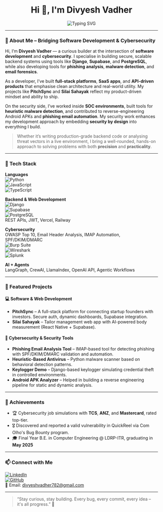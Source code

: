<h1 align="center">Hi 👋, I'm Divyesh Vadher</h1>

<p align="center">
  <img src="https://readme-typing-svg.demolab.com?font=Fira+Code&size=22&pause=1000&center=true&width=435&lines=Software+Developer+%7C+Cybersecurity+Analyst;Secure+Web+Apps+%7C+Malware+Detection;Always+Learning+%7C+Always+Building" alt="Typing SVG" />
</p>

---

### 👋 About Me – Bridging Software Development & Cybersecurity

Hi, I’m **Divyesh Vadher** — a curious builder at the intersection of **software development** and **cybersecurity**. I specialise in building secure, scalable backend systems using tools like **Django**, **Supabase**, and **PostgreSQL**, while also developing tools for **phishing analysis**, **malware detection**, and **email forensics**.

As a developer, I’ve built **full-stack platforms**, **SaaS apps**, and **API-driven products** that emphasise clean architecture and real-world utility. My projects like **PitchSync** and **Silai Sahayak** reflect my product-driven mindset and ability to ship.

On the security side, I’ve worked inside **SOC environments**, built tools for **heuristic malware detection**, and contributed to reverse-engineering Android APKs and **phishing email automation**. My security work enhances my development approach by embedding **security by design** into everything I build.

> Whether it’s writing production-grade backend code or analysing threat vectors in a live environment, I bring a well-rounded, hands-on approach to solving problems with both **precision** and **practicality**.

---

### 🧰 Tech Stack

**Languages**  
![Python](https://img.shields.io/badge/-Python-05122A?style=flat&logo=python)  
![JavaScript](https://img.shields.io/badge/-JavaScript-05122A?style=flat&logo=javascript)  
![TypeScript](https://img.shields.io/badge/-TypeScript-05122A?style=flat&logo=typescript)

**Backend & Web Development**  
![Django](https://img.shields.io/badge/-Django-05122A?style=flat&logo=django)  
![Supabase](https://img.shields.io/badge/-Supabase-05122A?style=flat&logo=supabase)  
![PostgreSQL](https://img.shields.io/badge/-PostgreSQL-05122A?style=flat&logo=postgresql)  
REST APIs, JWT, Vercel, Railway

**Cybersecurity**  
OWASP Top 10, Email Header Analysis, IMAP Automation, SPF/DKIM/DMARC  
![Burp Suite](https://img.shields.io/badge/-Burp%20Suite-05122A?style=flat&logo=burpsuite)  
![Wireshark](https://img.shields.io/badge/-Wireshark-05122A?style=flat&logo=wireshark)  
![Splunk](https://img.shields.io/badge/-Splunk-05122A?style=flat&logo=splunk)

**AI + Agents**  
LangGraph, CrewAI, LlamaIndex, OpenAI API, Agentic Workflows

---

### 🚀 Featured Projects

#### 💻 Software & Web Development
- **PitchSync** – A full-stack platform for connecting startup founders with investors. Secure auth, dynamic dashboards, Supabase integration.
- **Silai Sahayak** – Tailor management web app with AI-powered body measurement (React Native + Supabase).

#### 🔐 Cybersecurity & Security Tools
- **Phishing Email Analysis Tool** – IMAP-based tool for detecting phishing with SPF/DKIM/DMARC validation and automation.
- **Heuristic-Based Antivirus** – Python malware scanner based on behavioral detection patterns.
- **Keylogger Demo** – Django-based keylogger simulating credential theft in controlled environments.
- **Android APK Analyzer** – Helped in building a reverse engineering pipeline for static and dynamic analysis.

---

### 🏅 Achievements

- 🏆 Cybersecurity job simulations with **TCS**, **ANZ**, and **Mastercard**, rated top-tier.
- 🎖️ Discovered and reported a valid vulnerability in QuickReel via Com Olho's Bug Bounty program.
- 🎓 Final Year B.E. in Computer Engineering @ LDRP-ITR, graduating in **May 2025**

---

### 📫 Connect with Me

[![LinkedIn](https://img.shields.io/badge/-LinkedIn-0072b1?style=flat&logo=linkedin)](https://linkedin.com/in/imdivyeshvadher)  
[![GitHub](https://img.shields.io/badge/-GitHub-181717?style=flat&logo=github)](https://github.com/divyeshvadher)  
📧 Email: divyeshvadher782@gmail.com

---

> “Stay curious, stay building. Every bug, every commit, every idea – it's all progress.” 🚀
